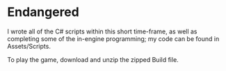# Endangered
I wrote all of the C# scripts within this short time-frame, as well as completing some of the in-engine programming; my code can be found in Assets/Scripts. 

To play the game, download and unzip the zipped Build file.
